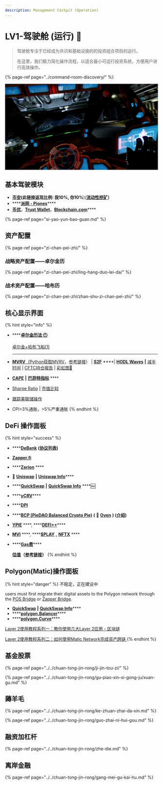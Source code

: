 ```yaml
---
description: Management Cockpit (Operation)
---
```


# LV1-驾驶舱 \(运行\) 🚜

> 驾驶舱专注于已经成为共识和基础设施的的投资组合项目的运行。
>
> 在这里，我们极力简化操作流程，以适合最小可运行投资系统，方便用户进行高效操作。

{% page-ref page="../command-room-discovery/" %}

![&#x9A7E;&#x9A76;&#x8231;&#xFF08;&#x8FD0;&#x884C;&#xFF09;](../../.gitbook/assets/src-http___i-3.yiwan.com_2019_6_25_6ff39329-443c-45c6-b034-9940ee759162.jpg_width-1820-and-height-1024-and-refer-http___i-3.yiwan.jpeg)

## 基本驾驶模块

* [**币安**](https://www.binancezh.co/cn/register?ref=EQ89E7WI)**\(此链接返现比例: 我10%, 你10%**\)\([**流动性挖矿**](https://www.binance.com/zh-CN/swap/liquidity)**）**
* \*\*\*\*[**派网 - Pionex**](https://www.pionex.cc/zh-CN/sign/ref/NxwM4W0S)\*\*\*\*
* [**币优**](https://www.biyou.tech/)，[**Trust Wallet**](https://trustwallet.com/)，[**Blockchain.com**](https://www.blockchain.com/wallet)\*\*\*\*

{% page-ref page="si-yao-yun-bao-guan.md" %}

## 资产配置

{% page-ref page="zi-chan-pei-zhi/" %}

### 战略资产配置——卓尔金历

{% page-ref page="zi-chan-pei-zhi/ling-hang-duo-lei-da/" %}

### 战术资产配置——哈布历

{% page-ref page="zi-chan-pei-zhi/zhan-shu-zi-chan-pei-zhi/" %}

## 核心显示界面

{% hint style="info" %}
* \*\*\*\*[**卓尔金历法 🕙**](https://www.bfm-unity.com/qian-xian/management-cockpit-operation/zi-chan-pei-zhi/ling-hang-duo-lei-da)

  [卓尔金+哈布飞船\(1\)](https://share.weiyun.com/kqakKw4y)  
  ****

* [**MVRV**](https://www.blockchain.com/charts/mvrv)[（](https://www.jianshu.com/p/f6992e6c6ea6)[Python获取MVRV](https://coinmetrics.io/newdata/split/btc_CapMVRVCur.txt)，[参考链接](https://www.jianshu.com/p/f6992e6c6ea6)）  \|  [**S2F**](https://www.qkl123.com/data/s2f/btc)  ****\|  [**HODL Waves**](https://unchained-capital.com/hodlwaves/)  **\|**  [减半时间](https://www.qkl123.com/data/halve/btc)  \|  [CFTC持仓报告](https://www.tradingster.com/cot/futures/fin/133741)  \|  [彩虹图🌈](https://www.blockchaincenter.net/bitcoin-rainbow-chart/)
* [**CAPE**](https://www.gurufocus.cn/indicator/shiller_pe)   **\|**  [**巴菲特指标**](https://www.gurufocus.cn/indicator/buffett-market-valuation) ****
* [Sharpe Ratio](https://charts.woobull.com/bitcoin-risk-adjusted-return/)  \|  [市值比较](https://assetdash.com/?all=true) 
* [跟踪美联储操作](https://robo.datayes.com/v2/landing/monitor_detail?slotId=243342) 
* CPI&gt;3%通胀，&gt;5%严重通胀
{% endhint %}

##  **DeFi 操作面板**

{% hint style="success" %}
* \*\*\*\*[**DeBank**](https://debank.com/swap) **\(**[**协议列表**](https://debank.com/projects)**\)**
* [**Zapper.fi**](https://www.zapper.fi/)
* \*\*\*\*[**Zerion**](https://app.zerion.io/exchange) ****
* **🦄️** [**Uniswap**](https://app.uniswap.org/)  **\|**  [**Uniswap Info**](https://info.uniswap.org/)\*\*\*\*
* \*\*\*\*[**QuickSwap**](https://quickswap.exchange/#/swap)  **\|**  [**QuickSwap Info**](https://info.quickswap.exchange/)  ****🆕
* \*\*\*\*[**yCRV**](https://docs.dfi.money/#/zh-cn/buy-tokens?id=_5-ycrv%e5%85%91%e6%8d%a2)\*\*\*\*
* \*\*\*\*[**DPI**](https://www.indexcoop.com/dpi)
* \*\*\*\*[**BCP \(PieDAO Balanced Crypto Pie\)**](https://pools.piedao.org/#/pie/0xe4f726adc8e89c6a6017f01eada77865db22da14) **\(** 🥧 [**Oven**](https://pools.piedao.org/#/oven) **\) \(**[**介绍**](https://medium.com/piedao/announcing-balanced-crypto-pie-bcp-btc-eth-and-defi-7a2423c5d94e)**\)**
* [**YPIE**](https://pools.piedao.org/#/pie/0x17525e4f4af59fbc29551bc4ece6ab60ed49ce31)  ****,  ****[**DEFI++**](https://pools.piedao.org/#/pie/0x8d1ce361eb68e9e05573443c407d4a3bed23b033)\*\*\*\*
* [**MVI**](https://app.zerion.io/invest/asset/MVI-0x72e364f2abdc788b7e918bc238b21f109cd634d7)  ****,  ****[**$PLAY**](https://app.zerion.io/invest/asset/PLAY-0x33e18a092a93ff21ad04746c7da12e35d34dc7c4)  **,**  [**NFTX**](https://app.zerion.io/invest/asset/NFTX-0x87d73e916d7057945c9bcd8cdd94e42a6f47f776) ****
* \*\*\*\*[**Gas费**](https://gasnow.sparkpool.com/)\*\*\*\*

  
  [**估值**](https://terminal.tokenterminal.com/dashboard/Dapps)**（**[**参考链接**](https://www.chainnews.com/articles/649261412781.htm)**）**
{% endhint %}

## Polygon\(Matic\)操作面板

{% hint style="danger" %}
不稳定，正在建设中

users must first migrate their digital assets to the Polygon network through the [POS Bridge](https://wallet.matic.network/bridge) or [Zapper Bridge](https://zapper.fi/bridge). 

* [**QuickSwap**](https://quickswap.exchange/#/swap)  **\|**  [**QuickSwap Info**](https://info.quickswap.exchange/)\*\*\*\*
* \*\*\*\*[**polygon.Balancer**](https://polygon.balancer.fi/)\*\*\*\*
* \*\*\*\*[**polygon.Curve**](https://polygon.curve.fi/)\*\*\*\*

[Layer 2使用教程系列一：教你使用几大Layer 2应用 - 区块链](https://www.theblockbeats.com/news/21604)

[Layer 2使用教程系列二：如何使用Matic Network完成资产跨链 ](https://www.bishijie.com/shendu/172332.html)
{% endhint %}

## 基金股票

{% page-ref page="../../chuan-tong-jin-rong/ji-jin-tou-zi/" %}

{% page-ref page="../../chuan-tong-jin-rong/gu-piao-xin-xi-gong-ju/xuan-gu.md" %}

## 薅羊毛

{% page-ref page="../../chuan-tong-jin-rong/ke-zhuan-zhai-da-xin.md" %}

{% page-ref page="../../chuan-tong-jin-rong/guo-zhai-ni-hui-gou.md" %}

## 融资加杠杆

{% page-ref page="../../chuan-tong-jin-rong/zhe-die.md" %}

## 离岸金融

{% page-ref page="../../chuan-tong-jin-rong/gang-mei-gu-kai-hu.md" %}

